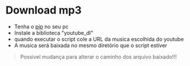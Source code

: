 <h1>Download mp3</h1>
<ul>
    <li>Tenha o <a href="https://pypi.org/project/pip/#files">pip</a> no seu pc</li>
    <li>Instale a biblioteca "youtube_dl"</li>
    <li>quando executar o script cole a URL da musica escolhida do youtube</li>
    <li>A musica será baixada no mesmo diretório que o script estiver</li>
</ul>

<blockquote>Possivel mudança para alterar o caminho dos arquivo baixado!!!</blockquote>

